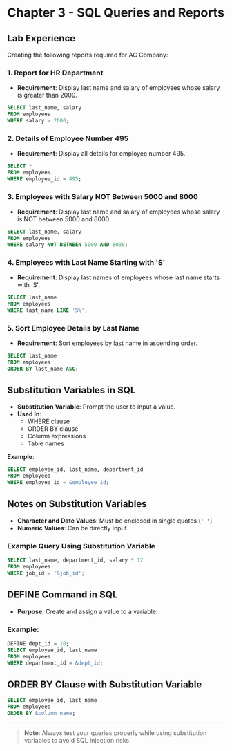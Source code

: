 
# Chapter 3 - SQL Queries and Reports

## Lab Experience

Creating the following reports required for AC Company:

### 1. Report for HR Department
- **Requirement**: Display last name and salary of employees whose salary is greater than 2000.

```sql
SELECT last_name, salary
FROM employees
WHERE salary > 2000;
```

### 2. Details of Employee Number 495
- **Requirement**: Display all details for employee number 495.

```sql
SELECT *
FROM employees
WHERE employee_id = 495;
```

### 3. Employees with Salary NOT Between 5000 and 8000
- **Requirement**: Display last name and salary of employees whose salary is NOT between 5000 and 8000.

```sql
SELECT last_name, salary
FROM employees
WHERE salary NOT BETWEEN 5000 AND 8000;
```

### 4. Employees with Last Name Starting with 'S'
- **Requirement**: Display last names of employees whose last name starts with 'S'.

```sql
SELECT last_name
FROM employees
WHERE last_name LIKE 'S%';
```

### 5. Sort Employee Details by Last Name
- **Requirement**: Sort employees by last name in ascending order.

```sql
SELECT last_name
FROM employees
ORDER BY last_name ASC;
```

## Substitution Variables in SQL

- **Substitution Variable**: Prompt the user to input a value.
- **Used In**: 
  - WHERE clause
  - ORDER BY clause
  - Column expressions
  - Table names

**Example**:

```sql
SELECT employee_id, last_name, department_id
FROM employees
WHERE employee_id = &employee_id;
```

## Notes on Substitution Variables
- **Character and Date Values**: Must be enclosed in single quotes (`' '`).
- **Numeric Values**: Can be directly input.

### Example Query Using Substitution Variable

```sql
SELECT last_name, department_id, salary * 12
FROM employees
WHERE job_id = '&job_id';
```

## DEFINE Command in SQL
- **Purpose**: Create and assign a value to a variable.

### Example:

```sql
DEFINE dept_id = 10;
SELECT employee_id, last_name
FROM employees
WHERE department_id = &dept_id;
```

## ORDER BY Clause with Substitution Variable

```sql
SELECT employee_id, last_name
FROM employees
ORDER BY &column_name;
```

---

> **Note**: Always test your queries properly while using substitution variables to avoid SQL injection risks.
